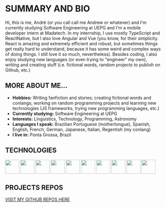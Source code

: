 # SUMMARY AND BIO
Hi, this is me, André (or you call call me Andrew or whatever) and I'm currently studying Software Engineering at UEPG and I'm a mobile developer intern at Madatech. In my internship, I use mostly TypeScript and ReactNative, but I also love Angular and Vue (you know, for their simplicity. React is amazing and extremely efficient and robust, but sometimes things get really hard to understand, because it has some weird and complex ways of doing things. I still love it so much, nevertheless).
Besides coding, I also enjoy studying new languages (or even trying to "engineer" my own), writing and creating stuff (i.e. fictional words, random projects to publish on Github, etc.)

## MORE ABOUT ME...
- **Hobbies:** Writing fanfiction and stories; creating fictional words and conlangs; working on random programming projects and learning new technologies (JS frameworks, trying new programming languages, etc.)
- **Currently studying:** Software Engineering at UEPG
- **Interests:** Linguistics, Technology, Programming, Astronomy
- **Languages I speak:** Brazilian Portuguese (mothertongue), Spanish, English, French, German, Japanese, Italian, Regentish (my conlang)
- **I live in:** Ponta Grossa, Brazil

## TECHNOLOGIES
<div>
  <img width="45px" height="45px" src="https://cdn.jsdelivr.net/gh/devicons/devicon/icons/git/git-original.svg" />
  <img width="45px" height="45px" src="https://cdn.jsdelivr.net/gh/devicons/devicon/icons/c/c-original.svg" />
  <img width="45px" height="45px" src="https://cdn.jsdelivr.net/gh/devicons/devicon/icons/cplusplus/cplusplus-original.svg" />
  <img width="45px" height="45px" src="https://cdn.jsdelivr.net/gh/devicons/devicon/icons/java/java-original.svg" />
  <img width="45px" height="45px" src="https://cdn.jsdelivr.net/gh/devicons/devicon/icons/javascript/javascript-original.svg" />
  <img width="45px" height="45px" src="https://cdn.jsdelivr.net/gh/devicons/devicon/icons/typescript/typescript-original.svg" />
  <img width="45px" height="45px" src="https://cdn.jsdelivr.net/gh/devicons/devicon/icons/react/react-original.svg" />
  <img width="45px" height="45px" src="https://cdn.jsdelivr.net/gh/devicons/devicon/icons/vuejs/vuejs-original.svg" />
  <img width="45px" height="45px" src="https://cdn.jsdelivr.net/gh/devicons/devicon/icons/angularjs/angularjs-original.svg" />
  <img width="45px" height="45px" src="https://cdn.jsdelivr.net/gh/devicons/devicon/icons/ubuntu/ubuntu-plain.svg" />
</div>


## PROJECTS REPOS
[VISIT MY GITHUB REPOS HERE](https://github.com/Redwars22)